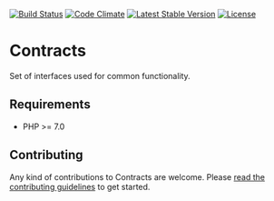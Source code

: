 [![Build Status](https://api.travis-ci.org/felix-arntz/contracts.png?branch=master)](https://travis-ci.org/felix-arntz/contracts)
[![Code Climate](https://codeclimate.com/github/felix-arntz/contracts/badges/gpa.svg)](https://codeclimate.com/github/felix-arntz/contracts)
[![Latest Stable Version](https://poser.pugx.org/felix-arntz/contracts/version)](https://packagist.org/packages/felix-arntz/contracts)
[![License](https://poser.pugx.org/felix-arntz/contracts/license)](https://packagist.org/packages/felix-arntz/contracts)

# Contracts

Set of interfaces used for common functionality.

## Requirements

* PHP >= 7.0

## Contributing

Any kind of contributions to Contracts are welcome. Please [read the contributing guidelines](https://github.com/felixarntz/contracts/blob/master/CONTRIBUTING.md) to get started.
